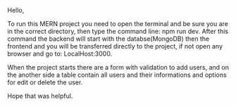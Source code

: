 Hello,

To run this MERN project you need to open the terminal and be sure you are in the correct directory, then type the command line: npm run dev. After this command the backend will start with the databse(MongoDB) then the frontend and you will be transferred directly to the project, if not open any browser and go to: LocalHost:3000.

When the project starts there are a form with validation to add users, and on the another side a table contain all users and their informations and options for edit or delete the user.

Hope that was helpful.
 
